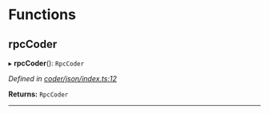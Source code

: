

# Functions

<a id="rpccoder"></a>

##  rpcCoder

▸ **rpcCoder**(): `RpcCoder`

*Defined in [coder/json/index.ts:12](https://github.com/polkadot-js/api/blob/a47485c/packages/rpc-provider/src/coder/json/index.ts#L12)*

**Returns:** `RpcCoder`

___

